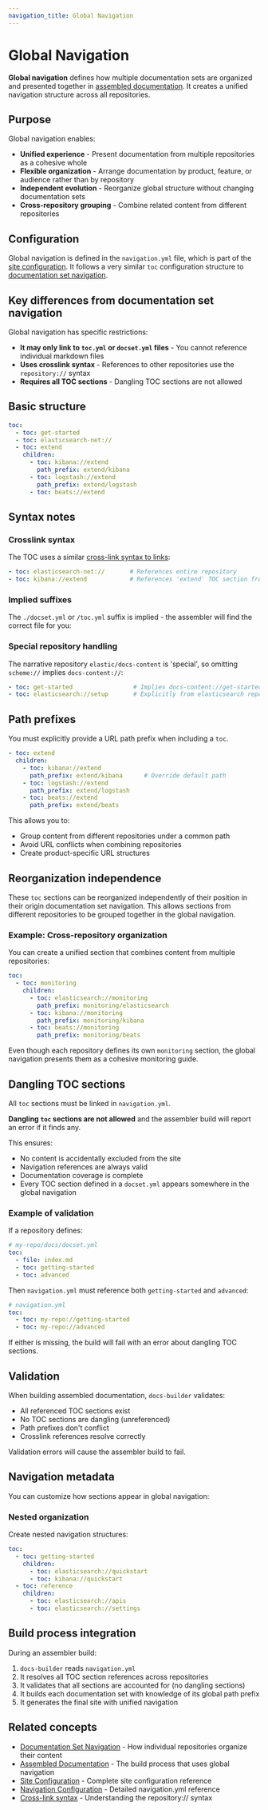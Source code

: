 ```yaml
---
navigation_title: Global Navigation
---
```


# Global Navigation

**Global navigation** defines how multiple documentation sets are organized and presented together in [assembled documentation](assembled-documentation.md). It creates a unified navigation structure across all repositories.

## Purpose

Global navigation enables:

* **Unified experience** - Present documentation from multiple repositories as a cohesive whole
* **Flexible organization** - Arrange documentation by product, feature, or audience rather than by repository
* **Independent evolution** - Reorganize global structure without changing documentation sets
* **Cross-repository grouping** - Combine related content from different repositories

## Configuration

Global navigation is defined in the `navigation.yml` file, which is part of the [site configuration](../configure/site/index.md). It follows a very similar `toc` configuration structure to [documentation set navigation](documentation-set-navigation.md).

## Key differences from documentation set navigation

Global navigation has specific restrictions:

* **It may only link to `toc.yml` or `docset.yml` files** - You cannot reference individual markdown files
* **Uses crosslink syntax** - References to other repositories use the `repository://` syntax
* **Requires all TOC sections** - Dangling TOC sections are not allowed

## Basic structure

```yaml
toc:
  - toc: get-started
  - toc: elasticsearch-net://
  - toc: extend
    children:
      - toc: kibana://extend
        path_prefix: extend/kibana
      - toc: logstash://extend
        path_prefix: extend/logstash
      - toc: beats://extend
```

## Syntax notes

### Crosslink syntax

The TOC uses a similar [cross-link syntax to links](../syntax/links.md):

```yaml
- toc: elasticsearch-net://       # References entire repository
- toc: kibana://extend            # References 'extend' TOC section from kibana
```

### Implied suffixes

The `./docset.yml` or `/toc.yml` suffix is implied - the assembler will find the correct file for you:

### Special repository handling

The narrative repository `elastic/docs-content` is 'special', so omitting `scheme://` implies `docs-content://`:

```yaml
- toc: get-started                 # Implies docs-content://get-started
- toc: elasticsearch://setup       # Explicitly from elasticsearch repository
```

## Path prefixes

You must explicitly provide a URL path prefix when including a `toc`.

```yaml
- toc: extend
  children:
    - toc: kibana://extend
      path_prefix: extend/kibana      # Override default path
    - toc: logstash://extend
      path_prefix: extend/logstash
    - toc: beats://extend
      path_prefix: extend/beats
```

This allows you to:
* Group content from different repositories under a common path
* Avoid URL conflicts when combining repositories
* Create product-specific URL structures

## Reorganization independence

These `toc` sections can be reorganized independently of their position in their origin documentation set navigation. This allows sections from different repositories to be grouped together in the global navigation.

### Example: Cross-repository organization

You can create a unified section that combines content from multiple repositories:

```yaml
toc:
  - toc: monitoring
    children:
      - toc: elasticsearch://monitoring
        path_prefix: monitoring/elasticsearch
      - toc: kibana://monitoring
        path_prefix: monitoring/kibana
      - toc: beats://monitoring
        path_prefix: monitoring/beats
```

Even though each repository defines its own `monitoring` section, the global navigation presents them as a cohesive monitoring guide.

## Dangling TOC sections

All `toc` sections must be linked in `navigation.yml`.

**Dangling `toc` sections are not allowed** and the assembler build will report an error if it finds any.

This ensures:
* No content is accidentally excluded from the site
* Navigation references are always valid
* Documentation coverage is complete
* Every TOC section defined in a `docset.yml` appears somewhere in the global navigation

### Example of validation

If a repository defines:

```yaml
# my-repo/docs/docset.yml
toc:
  - file: index.md
  - toc: getting-started
  - toc: advanced
```

Then `navigation.yml` must reference both `getting-started` and `advanced`:

```yaml
# navigation.yml
toc:
  - toc: my-repo://getting-started
  - toc: my-repo://advanced
```

If either is missing, the build will fail with an error about dangling TOC sections.

## Validation

When building assembled documentation, `docs-builder` validates:

* All referenced TOC sections exist
* No TOC sections are dangling (unreferenced)
* Path prefixes don't conflict
* Crosslink references resolve correctly

Validation errors will cause the assembler build to fail.

## Navigation metadata

You can customize how sections appear in global navigation:

### Nested organization

Create nested navigation structures:

```yaml
toc:
  - toc: getting-started
    children:
      - toc: elasticsearch://quickstart
      - toc: kibana://quickstart
  - toc: reference
    children:
      - toc: elasticsearch://apis
      - toc: elasticsearch://settings
```

## Build process integration

During an assembler build:

1. `docs-builder` reads `navigation.yml`
2. It resolves all TOC section references across repositories
3. It validates that all sections are accounted for (no dangling sections)
4. It builds each documentation set with knowledge of its global path prefix
5. It generates the final site with unified navigation

## Related concepts

* [Documentation Set Navigation](documentation-set-navigation.md) - How individual repositories organize their content
* [Assembled Documentation](assembled-documentation.md) - The build process that uses global navigation
* [Site Configuration](../configure/site/index.md) - Complete site configuration reference
* [Navigation Configuration](../configure/site/navigation.md) - Detailed navigation.yml reference
* [Cross-link syntax](../syntax/links.md) - Understanding the repository:// syntax
